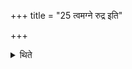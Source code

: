 +++
title = "25 त्वमग्ने रुद्र इति"

+++

<details><summary>थिते</summary>

त्वमग्ने रुद्र इति शतरुद्रीयस्य रूपमसञ्चरे पशूनामर्कपर्ण उदस्यति वल्मीकवपायां वावदधाति २५
</details>
